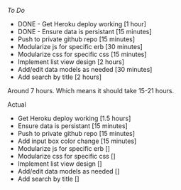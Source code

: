 *To Do*
- DONE - Get Heroku deploy working [1 hour] 
- DONE - Ensure data is persistant [15 minutes]
- Push to private github repo [15 minutes]
- Modularize js for specific erb [30 minutes]
- Modularize css for specific css [15 minutes]
- Implement list view design [2 hours]
- Add/edit data models as needed [30 minutes]
- Add search by title [2 hours]

Around 7 hours.
Which means it should take 15-21 hours.


Actual
- Get Heroku deploy working [1.5 hours] 
- Ensure data is persistant [15 minutes]
- Push to private github repo [15 minutes]
- Add input box color change [15 minutes]
- Modularize js for specific erb []
- Modularize css for specific css []
- Implement list view design []
- Add/edit data models as needed []
- Add search by title []